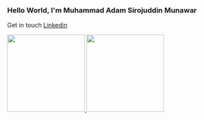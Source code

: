 ### Hello World, I'm Muhammad Adam Sirojuddin Munawar

Get in touch [Linkedin](https://www.linkedin.com/ln/adamsirojuddin)

<p align="left">
<a href="https://github.com/AdamMunawar">
  <img height="180em" src="https://github-readme-stats-eight-theta.vercel.app/api?username=penuliscode&show_icons=true&theme=algolia&include_all_commits=true&count_private=true"/>
  <img height="180em" src="https://github-readme-stats-eight-theta.vercel.app/api/top-langs/?username=AdamMunawar&layout=compact&theme=algolia"/>
</a>
</p>
